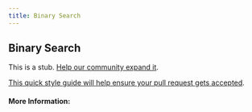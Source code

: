 ```yaml
---
title: Binary Search
---
```


## Binary Search

This is a stub. [Help our community expand it](https://github.com/freecodecamp/guides/tree/master/src/pages/articles/computer-science/search-algorithms/binary-search/index.md).

[This quick style guide will help ensure your pull request gets accepted](https://github.com/freeCodeCamp/guides/blob/master/README.md).

<!-- The article goes here, in GitHub-flavored Markdown. Feel free to add YouTube videos, images, and CodePen/JSBin embeds  -->

#### More Information:
<!-- Please add any articles you think might be helpful to read before writing the article -->


